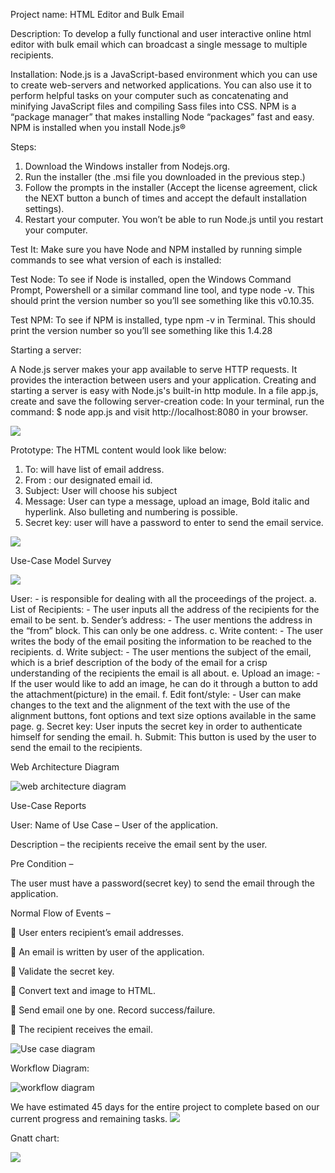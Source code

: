 Project name: HTML Editor and Bulk Email

Description: To develop a fully functional and user interactive online html editor with bulk email which can broadcast a single message to multiple recipients.

Installation: Node.js is a JavaScript-based environment which you can use to create web-servers and networked applications. You can also use it to perform helpful tasks on your computer such as concatenating and minifying JavaScript files and compiling Sass files into CSS. NPM is a “package manager” that makes installing Node “packages” fast and easy. NPM is installed when you install Node.js®

Steps:
1) Download the Windows installer from Nodejs.org. 
2) Run the installer (the .msi file you downloaded in the previous step.) 
3) Follow the prompts in the installer (Accept the license agreement, click the NEXT button a bunch of times and accept the default installation settings). 
4) Restart your computer. You won’t be able to run Node.js until you restart your computer.

Test It: Make sure you have Node and NPM installed by running simple commands to see what version of each is installed:

Test Node: To see if Node is installed, open the Windows Command Prompt, Powershell or a similar command line tool, and type node -v. This should print the version number so you’ll see something like this v0.10.35.

Test NPM: To see if NPM is installed, type npm -v in Terminal. This should print the version number so you’ll see something like this 1.4.28

Starting a server:

A Node.js server makes your app available to serve HTTP requests. It provides the interaction between users and your application.
Creating and starting a server is easy with Node.js's built-in http module.
In a file app.js, create and save the following server-creation code:
In your terminal, run the command:
$ node app.js
and visit http://localhost:8080 in your browser.

![](screenshots/serverstart.jpeg)

Prototype:
The HTML content would look like below:
1)	To: will have list of email address.
2)	From : our designated email id.
3)	Subject: User will choose his subject
4)	Message: User can type a message, upload an image, Bold italic and hyperlink. Also bulleting and numbering is possible.
5)	Secret key: user will have a password to enter to send the email service.

![](screenshots/prototype.png)

Use-Case Model Survey

![](screenshots/model.png)

User: - is responsible for dealing with all the proceedings of the project.
a.	List of Recipients: - The user inputs all the address of the recipients for the email to be sent. 
b.	Sender’s address: - The user mentions the address in the “from” block. This can only be one address.
c.	Write content: - The user writes the body of the email positing the information to be reached to the recipients.
d.	Write subject: - The user mentions the subject of the email, which is a brief description of the body of the email for a crisp understanding of the recipients the email is all about.
e.	Upload an image: - If the user would like to add an image, he can do it through a button to add the attachment(picture) in the email. 
f.	Edit font/style: - User can make changes to the text and the alignment of the text with the use of the alignment buttons, font options and text size options available in the same page.
g.	Secret key: User inputs the secret key in order to authenticate himself for sending the email.
h.	Submit: This button is used by the user to send the email to the recipients.

Web Architecture Diagram

![web architecture diagram](screenshots/webarchitecture.PNG)


Use-Case Reports

User:
Name of Use Case – User of the application.

Description – the recipients receive the email sent by the user.

Pre Condition –

The user must have a password(secret key) to send the email through the application.

Normal Flow of Events – 

	User enters recipient’s email addresses.

	An email is written by user of the application.
	
	Validate the secret key.

	Convert text and image to HTML.

	Send email one by one. Record success/failure.

	The recipient receives the email.

![Use case diagram](screenshots/usecase.png)

Workflow Diagram:

![workflow diagram](screenshots/work.png)


We have estimated 45 days for the entire project to complete based on our current progress and remaining tasks.
![](screenshots/tasks.png)

Gnatt chart:

![](screenshots/gantt.PNG)
